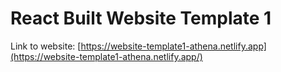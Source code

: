 # React Built Website Template 1

Link to website: [https://website-template1-athena.netlify.app](https://website-template1-athena.netlify.app/)